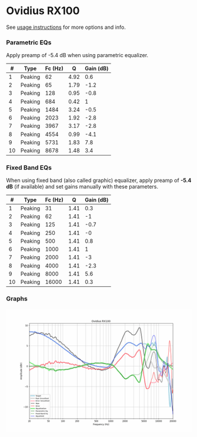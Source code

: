 # Ovidius RX100
See [usage instructions](https://github.com/jaakkopasanen/AutoEq#usage) for more options and info.

### Parametric EQs
Apply preamp of -5.4 dB when using parametric equalizer.

|   # | Type    |   Fc (Hz) |    Q |   Gain (dB) |
|-----|---------|-----------|------|-------------|
|   1 | Peaking |        62 | 4.92 |         0.6 |
|   2 | Peaking |        65 | 1.79 |        -1.2 |
|   3 | Peaking |       128 | 0.95 |        -0.8 |
|   4 | Peaking |       684 | 0.42 |         1   |
|   5 | Peaking |      1484 | 3.24 |        -0.5 |
|   6 | Peaking |      2023 | 1.92 |        -2.8 |
|   7 | Peaking |      3967 | 3.17 |        -2.8 |
|   8 | Peaking |      4554 | 0.99 |        -4.1 |
|   9 | Peaking |      5731 | 1.83 |         7.8 |
|  10 | Peaking |      8678 | 1.48 |         3.4 |

### Fixed Band EQs
When using fixed band (also called graphic) equalizer, apply preamp of **-5.4 dB** (if available) and set gains manually with these parameters.

|   # | Type    |   Fc (Hz) |    Q |   Gain (dB) |
|-----|---------|-----------|------|-------------|
|   1 | Peaking |        31 | 1.41 |         0.3 |
|   2 | Peaking |        62 | 1.41 |        -1   |
|   3 | Peaking |       125 | 1.41 |        -0.7 |
|   4 | Peaking |       250 | 1.41 |        -0   |
|   5 | Peaking |       500 | 1.41 |         0.8 |
|   6 | Peaking |      1000 | 1.41 |         1   |
|   7 | Peaking |      2000 | 1.41 |        -3   |
|   8 | Peaking |      4000 | 1.41 |        -2.3 |
|   9 | Peaking |      8000 | 1.41 |         5.6 |
|  10 | Peaking |     16000 | 1.41 |         0.3 |

### Graphs
![](./Ovidius%20RX100.png)
